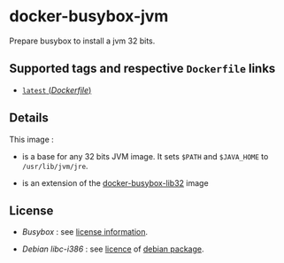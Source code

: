 # docker-busybox-jvm

Prepare busybox to install a jvm 32 bits.

## Supported tags and respective `Dockerfile` links

-	[`latest` (*Dockerfile*)](https://github.com/ofayau/docker-busybox-lib32/blob/master/busybox-jvm/Dockerfile)

## Details

This image :

- is a base for any 32 bits JVM image. It sets `$PATH` and `$JAVA_HOME` to `/usr/lib/jvm/jre`.

- is an extension of the [docker-busybox-lib32](https://github.com/ofayau/docker-busybox-lib32/tree/master/busybox-libc32) image

## License

- *Busybox* : see [license information](http://www.busybox.net/license.html).

- *Debian libc-i386* : see [licence](http://ftp-master.metadata.debian.org/changelogs/main/g/glibc/glibc_2.19-18_copyright) of [debian package](https://packages.debian.org/jessie/libc6-i386).

